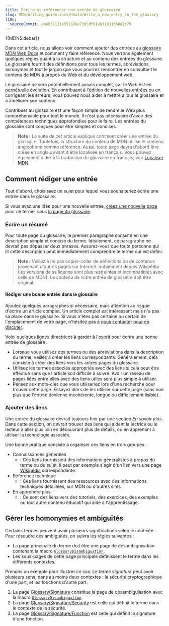 ```yaml
---
title: Écrire et référencer une entrée de glossaire
slug: MDN/Writing_guidelines/Howto/Write_a_new_entry_in_the_glossary
l10n:
  sourceCommit: aa66311219951396e7305df61eb31831360d2c79
---
```


{{MDNSidebar}}

Dans cet article, nous allons voir comment ajouter des entrées au [glossaire MDN Web Docs](/fr/docs/Glossary) et comment y faire référence. Nous verrons également quelques règles quant à la structure et au contenu des entrées du glossaire. Le glossaire fournit des définitions pour tous les termes, abréviations, acronymes et tout le jargon que vous pourrez rencontrer en consultant le contenu de MDN à propos du Web et du développement web.

Le glossaire ne sera potentiellement jamais complet, car le Web est en perpétuelle évolution. En contribuant à l'édition de nouvelles entrées ou en corrigeant les erreurs, vous pouvez nous aider à mettre à jour le glossaire et à améliorer son contenu.

Contribuer au glossaire est une façon simple de rendre le Web plus compréhensible pour tout le monde. Il n'est pas nécessaire d'avoir des compétences techniques approfondies pour le faire. Les entrées du glossaire sont conçues pour être simples et concises.

> **Note :** La suite de cet article explique comment créer une entrée du glossaire. Toutefois, la structure du contenu de MDN utilise le contenu anglophone comme référence. Aussi, toute page devra d'abord être créée en anglais avant d'être localisée en français. Vous pouvez également aider à la traduction du glossaire en français, voir [Localiser MDN](/fr/docs/MDN/Contribute/Localize).

## Comment rédiger une entrée

Tout d'abord, choisissez un sujet pour lequel vous souhaiteriez écrire une entrée dans le glossaire.

Si vous avez une idée pour une nouvelle entrée, [créez une nouvelle page](https://github.com/mdn/content#adding-a-new-document) pour ce terme, sous [la page du glossaire](https://github.com/mdn/content/tree/main/files/en-us/glossary).

### Écrire un résumé

Pour toute page du glossaire, le premier paragraphe consiste en une description simple et concise du terme. Idéalement, ce paragraphe ne devrait pas dépasser deux phrases. Assurez-vous que toute personne qui lit cette description peut immédiatement comprendre le terme qui est défini.

> **Note :** Veillez à ne pas copier-coller de définitions ou de contenus provenant d'autres pages sur Internet, notamment depuis Wikipédia (les versions de sa licence sont plus restreintes et incompatibles avec celle de MDN). Le contenu de votre entrée de glossaire doit être original.

#### Rédiger une bonne entrée dans le glossaire

Ajoutez quelques paragraphes si nécessaire, mais attention au risque d'écrire un article complet. Un article complet est intéressant mais n'a pas sa place dans le glossaire. Si vous n'êtes pas certaine ou certain de l'emplacement de votre page, n'hésitez pas à [nous contacter pour en discuter](/fr/docs/MDN/Contribute/Getting_started#step_4_ask_for_help).

Voici quelques lignes directrices à garder à l'esprit pour écrire une bonne entrée de glossaire&nbsp;:

- Lorsque vous utilisez des termes ou des abréviations dans la description du terme, veillez à créer les liens correspondants. Généralement, cela consiste à créer des liens vers les autres pages du glossaire.
- Utilisez les termes associés appropriés avec des liens si cela peut être effectué sans que l'article soit difficile à suivre. Avoir un réseau de pages liées entre elles avec des liens utiles sera plus simple à utiliser.
- Pensez aux mots-clés que vous utiliseriez lors d'une recherche pour trouver cette page. Essayez alors de les utiliser sur cette page (sans non plus que l'entrée devienne incohérente, longue ou difficilement lisible).

### Ajouter des liens

Une entrée du glossaire devrait toujours finir par une section _En savoir plus_. Dans cette section, on devrait trouver des liens qui aident la lectrice ou le lecteur à aller plus loin en découvrant plus de détails, ou en apprenant à utiliser la technologie associée.

Une bonne pratique consiste à organiser ces liens en trois groupes&nbsp;:

- Connaissances générales
  - : Ces liens fournissent des informations généralistes à propos du terme ou du sujet. Il peut par exemple s'agir d'un lien vers une page [Wikipédia](https://www.wikipedia.org/) correspondante.
- Référence technique
  - : Ces liens fournissent des ressources avec des informations techniques détaillées, sur MDN ou d'autres sites.
- En apprendre plus
  - : Ce sont des liens vers des tutoriels, des exercices, des exemples ou tout autre contenu éducatif qui aide à l'apprentissage.

## Gérer les homonymies et ambiguïtés

Certains termes peuvent avoir plusieurs significations selon le contexte. Pour résoudre ces ambiguïtés, on suivra les règles suivantes&nbsp;:

- La page principale du terme doit être une page de désambiguïsation contenant la macro [`GlossaryDisambiguation`](https://github.com/mdn/yari/blob/main/kumascript/macros/GlossaryDisambiguation.ejs).
- Les sous-pages de cette page principale définissent le terme dans les différents contextes.

Prenons un exemple pour illustrer ce cas. Le terme _signature_ peut avoir plusieurs sens, dans au moins deux contextes&nbsp;: la sécurité cryptographique d'une part, et les fonctions d'autre part.

1. La page [Glossary/Signature](/fr/docs/Glossary/Signature) constitue la page de désambiguïsation avec la macro [`GlossaryDisambiguation`](https://github.com/mdn/yari/blob/main/kumascript/macros/GlossaryDisambiguation.ejs).
2. La page [Glossary/Signature/Security](/fr/docs/Glossary/Signature/Security) est celle qui définit le terme dans le contexte de la sécurité.
3. La page [Glossary/Signature/Function](/fr/docs/Glossary/Signature/Function) est celle qui définit la signature d'une fonction.
